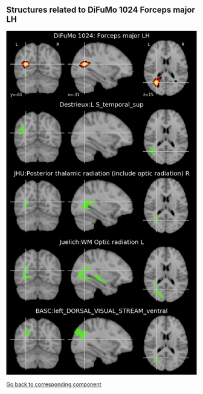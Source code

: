 


## Structures related to DiFuMo 1024 Forceps major LH

![364](364.jpg "Structures related to DiFuMo 1024 Forceps major LH")

[Go back to corresponding component](https://parietal-inria.github.io/DiFuMo/1024/html/364.html)